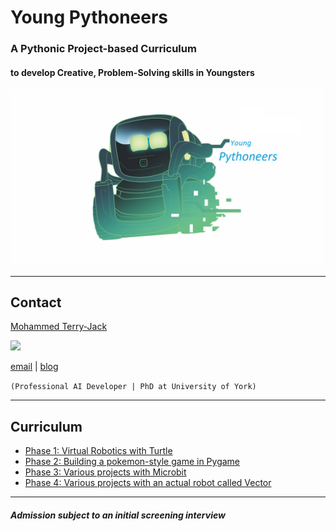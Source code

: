 # Young Pythoneers
### A Pythonic Project-based Curriculum
#### to develop Creative, Problem-Solving skills in Youngsters
<img src="young_pythoneers.jpg" width="500">

---

## Contact
[Mohammed Terry-Jack](https://www.linkedin.com/in/dery-terry/)

<img src="https://i.pinimg.com/236x/60/14/43/601443f3d02c0669f5d3560bb8047878--nabi-muhammad-prophet-muhammad.jpg" width="150">

[email](mohammedterryjack@gmail.com) | [blog](https://medium.com/@b.terryjack)

`(Professional AI Developer | PhD at University of York)`

---
## Curriculum
* [Phase 1: Virtual Robotics with Turtle](phase_1_turtles/README.md)
* [Phase 2: Building a pokemon-style game in Pygame](phase_2_pygame/README.md)
* [Phase 3: Various projects with Microbit](phase_3_microbit/README.md)
* [Phase 4: Various projects with an actual robot called Vector](phase_4_vector/README.md)

---
##### Admission subject to an initial screening interview
